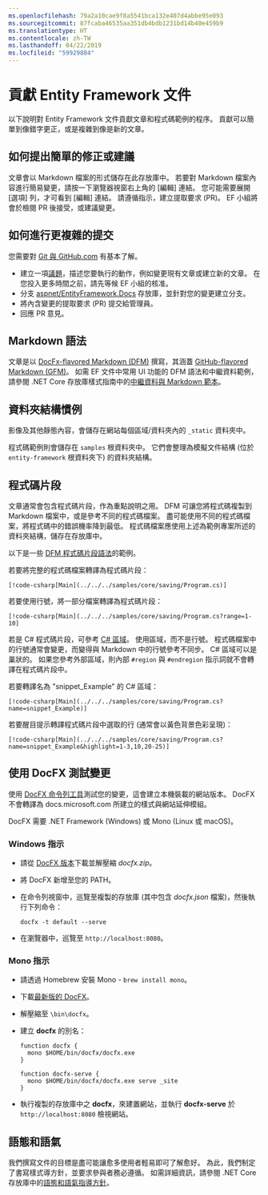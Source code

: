 ```yaml
---
ms.openlocfilehash: 79a2a10cae9f8a5541bca132e407d4abbe95e093
ms.sourcegitcommit: 87fcaba46535aa351db4bdb1231bd14b40e459b9
ms.translationtype: HT
ms.contentlocale: zh-TW
ms.lasthandoff: 04/22/2019
ms.locfileid: "59929884"
---
```

# <a name="contributing-to-the-entity-framework-documentation"></a>貢獻 Entity Framework 文件

以下說明對 Entity Framework 文件貢獻文章和程式碼範例的程序。 貢獻可以簡單到像錯字更正，或是複雜到像是新的文章。

## <a name="how-to-make-a-simple-correction-or-suggestion"></a>如何提出簡單的修正或建議

文章會以 Markdown 檔案的形式儲存在此存放庫中。 若要對 Markdown 檔案內容進行簡易變更，請按一下瀏覽器視窗右上角的 [編輯] 連結。 您可能需要展開 [選項] 列，才可看到 [編輯] 連結。 請遵循指示，建立提取要求 (PR)。 EF 小組將會於檢閱 PR 後接受，或建議變更。

## <a name="how-to-make-a-more-complex-submission"></a>如何進行更複雜的提交

您需要對 [Git 與 GitHub.com](https://guides.github.com/activities/hello-world/) 有基本了解。

* 建立一項[議題](https://github.com/aspnet/EntityFramework.Docs/issues/new)，描述您要執行的動作，例如變更現有文章或建立新的文章。 在您投入更多時間之前，請先等候 EF 小組的核准。
* 分支 [aspnet/EntityFramework.Docs](https://github.com/aspnet/EntityFramework.Docs/) 存放庫，並針對您的變更建立分支。
* 將內含變更的提取要求 (PR) 提交給管理員。
* 回應 PR 意見。

## <a name="markdown-syntax"></a>Markdown 語法

文章是以 [DocFx-flavored Markdown (DFM)](http://dotnet.github.io/docfx/spec/docfx_flavored_markdown.html) 撰寫，其涵蓋 [GitHub-flavored Markdown (GFM)](https://guides.github.com/features/mastering-markdown/)。 如需 EF 文件中常用 UI 功能的 DFM 語法和中繼資料範例，請參閱 .NET Core 存放庫樣式指南中的[中繼資料與 Markdown 範本](https://github.com/dotnet/docs/blob/master/styleguide/template.md)。

## <a name="folder-structure-conventions"></a>資料夾結構慣例

影像及其他靜態內容，會儲存在網站每個區域/資料夾內的 `_static` 資料夾中。

程式碼範例則會儲存在 `samples` 根資料夾中。 它們會整理為模擬文件結構 (位於 `entity-framework` 根資料夾下) 的資料夾結構。

## <a name="code-snippets"></a>程式碼片段

文章通常會包含程式碼片段，作為重點說明之用。 DFM 可讓您將程式碼複製到 Markdown 檔案中，或是參考不同的程式碼檔案。 盡可能使用不同的程式碼檔案，將程式碼中的錯誤機率降到最低。 程式碼檔案應使用上述為範例專案所述的資料夾結構，儲存在存放庫中。

以下是一些 [DFM 程式碼片段語法](http://dotnet.github.io/docfx/spec/docfx_flavored_markdown.html#code-snippet)的範例。

若要將完整的程式碼檔案轉譯為程式碼片段：

``` none
[!code-csharp[Main](../../../samples/core/saving/Program.cs)]
```

若要使用行號，將一部分檔案轉譯為程式碼片段：

``` none
[!code-csharp[Main](../../../samples/core/saving/Program.cs?range=1-10]
```

若是 C# 程式碼片段，可參考 [C# 區域](https://msdn.microsoft.com/library/9a1ybwek.aspx)。 使用區域，而不是行號。 程式碼檔案中的行號通常會變更，而變得與 Markdown 中的行號參考不同步。 C# 區域可以是巢狀的。 如果您參考外部區域，則內部 `#region` 與 `#endregion` 指示詞就不會轉譯在程式碼片段中。

若要轉譯名為 "snippet_Example" 的 C# 區域：

``` none
[!code-csharp[Main](../../../samples/core/saving/Program.cs?name=snippet_Example)]
```

若要醒目提示轉譯程式碼片段中選取的行 (通常會以黃色背景色彩呈現)：

``` none
[!code-csharp[Main](../../../samples/core/saving/Program.cs?name=snippet_Example&highlight=1-3,10,20-25)]
```

## <a name="test-your-changes-with-docfx"></a>使用 DocFX 測試變更

使用 [DocFX 命令列工具](https://dotnet.github.io/docfx/tutorial/docfx_getting_started.html#2-use-docfx-as-a-command-line-tool)測試您的變更，這會建立本機裝載的網站版本。 DocFX 不會轉譯為 docs.microsoft.com 所建立的樣式與網站延伸模組。

DocFX 需要 .NET Framework (Windows) 或 Mono (Linux 或 macOS)。

### <a name="windows-instructions"></a>Windows 指示

* 請從 [DocFX 版本](https://github.com/dotnet/docfx/releases)下載並解壓縮 *docfx.zip*。
* 將 DocFX 新增至您的 PATH。
* 在命令列視窗中，巡覽至複製的存放庫 (其中包含 *docfx.json* 檔案)，然後執行下列命令：

   ``` console
   docfx -t default --serve
   ```

* 在瀏覽器中，巡覽至 `http://localhost:8080`。

### <a name="mono-instructions"></a>Mono 指示

* 請透過 Homebrew 安裝 Mono - `brew install mono`。
* 下載[最新版的 DocFX](https://github.com/dotnet/docfx/releases/tag/v2.7.2)。
* 解壓縮至 `\bin\docfx`。
* 建立 **docfx** 的別名：

  ``` console
  function docfx {
    mono $HOME/bin/docfx/docfx.exe
  }

  function docfx-serve {
    mono $HOME/bin/docfx/docfx.exe serve _site
  }
  ```

* 執行複製的存放庫中之 **docfx**，來建置網站，並執行 **docfx-serve** 於 `http://localhost:8080` 檢視網站。

## <a name="voice-and-tone"></a>語態和語氣

我們撰寫文件的目標是盡可能讓愈多使用者輕易即可了解愈好。 為此，我們制定了書寫樣式導方針，並要求參與者務必遵循。 如需詳細資訊，請參閱 .NET Core 存放庫中的[語態和語氣指導方針](https://github.com/dotnet/docs/blob/master/styleguide/voice-tone.md)。
